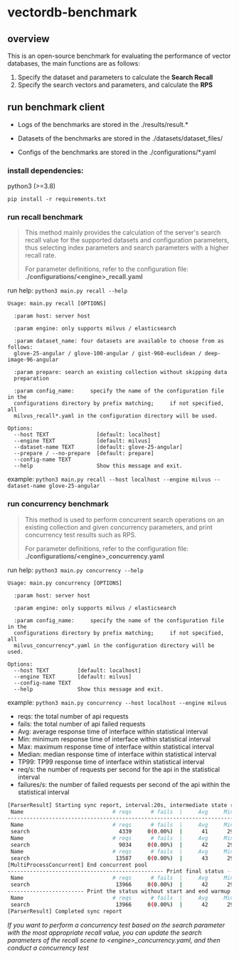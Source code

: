 # vectordb-benchmark

## overview
This is an open-source benchmark for evaluating the performance of vector databases, the main functions are as follows:
1. Specify the dataset and parameters to calculate the **Search Recall**
2. Specify the search vectors and parameters, and calculate the **RPS**

## run benchmark client

* Logs of the benchmarks are stored in the ./results/result.*

* Datasets of the benchmarks are stored in the ./datasets/dataset_files/

* Configs of the benchmarks are stored in the ./configurations/*.yaml


### install dependencies:
python3 (>=3.8)

`pip install -r requirements.txt`

### run recall benchmark
> This method mainly provides the calculation of the server's search recall value for the supported datasets and configuration parameters, 
> thus selecting index parameters and search parameters with a higher recall rate.
> 
> For parameter definitions, refer to the configuration file: **./configurations/\<engine\>_recall.yaml**

run help: `python3 main.py recall --help`

```text
Usage: main.py recall [OPTIONS]

  :param host: server host

  :param engine: only supports milvus / elasticsearch

  :param dataset_name: four datasets are available to choose from as follows:
  glove-25-angular / glove-100-angular / gist-960-euclidean / deep-image-96-angular

  :param prepare: search an existing collection without skipping data
  preparation

  :param config_name:     specify the name of the configuration file in the
  configurations directory by prefix matching;     if not specified, all
  milvus_recall*.yaml in the configuration directory will be used.

Options:
  --host TEXT               [default: localhost]
  --engine TEXT             [default: milvus]
  --dataset-name TEXT       [default: glove-25-angular]
  --prepare / --no-prepare  [default: prepare]
  --config-name TEXT
  --help                    Show this message and exit.
```

example: `python3 main.py recall --host localhost --engine milvus --dataset-name glove-25-angular`



### run concurrency benchmark
> This method is used to perform concurrent search operations on an existing collection and given concurrency parameters, 
> and print concurrency test results such as RPS.
> 
> For parameter definitions, refer to the configuration file: **./configurations/\<engine\>_concurrency.yaml**

run help: `python3 main.py concurrency --help`

```text
Usage: main.py concurrency [OPTIONS]

  :param host: server host

  :param engine: only supports milvus / elasticsearch

  :param config_name:     specify the name of the configuration file in the
  configurations directory by prefix matching;     if not specified, all
  milvus_concurrency*.yaml in the configuration directory will be used.

Options:
  --host TEXT         [default: localhost]
  --engine TEXT       [default: milvus]
  --config-name TEXT
  --help              Show this message and exit.
```

example: `python3 main.py concurrency --host localhost --engine milvus`

* reqs: the total number of api requests
* fails: the total number of api failed requests
* Avg: average response time of interface within statistical interval
* Min: minimum response time of interface within statistical interval
* Max: maximum response time of interface within statistical interval
* Median: median response time of interface within statistical interval
* TP99: TP99 response time of interface within statistical interval
* req/s: the number of requests per second for the api in the statistical interval
* failures/s: the number of failed requests per second of the api within the statistical interval


```bash
[ParserResult] Starting sync report, interval:20s, intermediate state results are available for reference
 Name                            # reqs      # fails  |     Avg     Min     Max  Median    TP99  |   req/s failures/s
---------------------------------------------------------------------------------------------------------------------
 Name                            # reqs      # fails  |     Avg     Min     Max  Median    TP99  |   req/s failures/s
 search                            4339     0(0.00%)  |      41      29     441      38      72  |  216.95    0.00
 Name                            # reqs      # fails  |     Avg     Min     Max  Median    TP99  |   req/s failures/s
 search                            9034     0(0.00%)  |      42      29     307      39      74  |  234.75    0.00
 Name                            # reqs      # fails  |     Avg     Min     Max  Median    TP99  |   req/s failures/s
 search                           13587     0(0.00%)  |      43      29     433      39     199  |  227.65    0.00
[MultiProcessConcurrent] End concurrent pool
------------------------------------------------- Print final status ------------------------------------------------
 Name                            # reqs      # fails  |     Avg     Min     Max  Median    TP99  |   req/s failures/s
 search                           13966     0(0.00%)  |      42      29     441      38     170  |  225.73    0.00
------------------------ Print the status without start and end warmup time:0s as a reference -----------------------
 Name                            # reqs      # fails  |     Avg     Min     Max  Median    TP99  |   req/s failures/s
 search                           13966     0(0.00%)  |      42      29     441      38     170  |  225.73    0.00
[ParserResult] Completed sync report
```

*If you want to perform a concurrency test based on the search parameter with the most appropriate recall value, you can update the search parameters of the recall scene to \<engine\>_concurrency.yaml, and then conduct a concurrency test*
